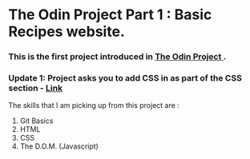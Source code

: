 # The Odin Project Part 1 : Basic Recipes website. 

### This is the first project introduced in <a href ="https://www.theodinproject.com/paths/foundations/courses/foundations/lessons/recipes"> The Odin Project </a>.

### Update 1: Project asks you to add CSS in as part of the CSS section - <a href="https://www.theodinproject.com/paths/foundations/courses/foundations/lessons/css-foundations"> Link </a>


The skills that I am picking up from this project are :
1. Git Basics
2. HTML
3. CSS
4. The D.O.M. (Javascript)
